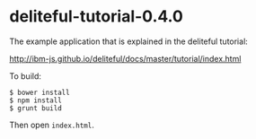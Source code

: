 deliteful-tutorial-0.4.0
========================

The example application that is explained in the deliteful tutorial:

http://ibm-js.github.io/deliteful/docs/master/tutorial/index.html

To build:

```
$ bower install
$ npm install
$ grunt build
```

Then open `index.html`.
